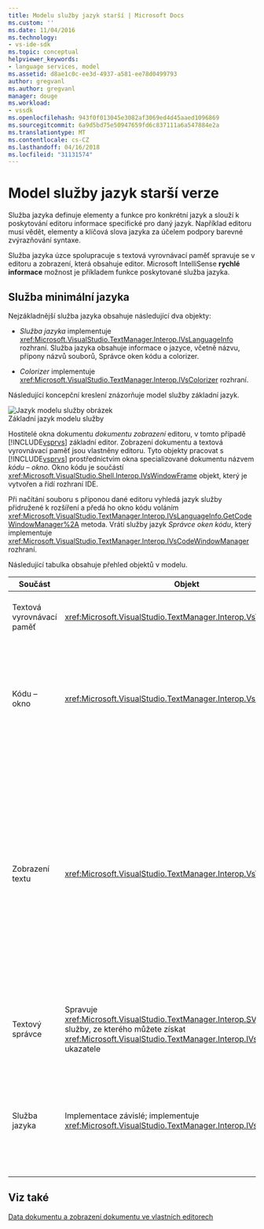 ```yaml
---
title: Modelu služby jazyk starší | Microsoft Docs
ms.custom: ''
ms.date: 11/04/2016
ms.technology:
- vs-ide-sdk
ms.topic: conceptual
helpviewer_keywords:
- language services, model
ms.assetid: d8ae1c0c-ee3d-4937-a581-ee78d0499793
author: gregvanl
ms.author: gregvanl
manager: douge
ms.workload:
- vssdk
ms.openlocfilehash: 943f0f013045e3082af3069ed4d45aaed1096869
ms.sourcegitcommit: 6a9d5bd75e50947659fd6c837111a6a547884e2a
ms.translationtype: MT
ms.contentlocale: cs-CZ
ms.lasthandoff: 04/16/2018
ms.locfileid: "31131574"
---
```

# <a name="model-of-a-legacy-language-service"></a>Model služby jazyk starší verze
Služba jazyka definuje elementy a funkce pro konkrétní jazyk a slouží k poskytování editoru informace specifické pro daný jazyk. Například editoru musí vědět, elementy a klíčová slova jazyka za účelem podpory barevné zvýrazňování syntaxe.  
  
 Služba jazyka úzce spolupracuje s textová vyrovnávací paměť spravuje se v editoru a zobrazení, která obsahuje editor. Microsoft IntelliSense **rychlé informace** možnost je příkladem funkce poskytované služba jazyka.  
  
## <a name="a-minimal-language-service"></a>Služba minimální jazyka  
 Nejzákladnější služba jazyka obsahuje následující dva objekty:  
  
-   *Služba jazyka* implementuje <xref:Microsoft.VisualStudio.TextManager.Interop.IVsLanguageInfo> rozhraní. Služba jazyka obsahuje informace o jazyce, včetně názvu, přípony názvů souborů, Správce oken kódu a colorizer.  
  
-   *Colorizer* implementuje <xref:Microsoft.VisualStudio.TextManager.Interop.IVsColorizer> rozhraní.  
  
 Následující koncepční kreslení znázorňuje model služby základní jazyk.  
  
 ![Jazyk modelu služby obrázek](../../extensibility/media/vslanguageservicemodel.gif "vsLanguageServiceModel")  
Základní jazyk modelu služby  
  
 Hostitelé okna dokumentu *dokumentu zobrazení* editoru, v tomto případě [!INCLUDE[vsprvs](../../code-quality/includes/vsprvs_md.md)] základní editor. Zobrazení dokumentu a textová vyrovnávací paměť jsou vlastněny editoru. Tyto objekty pracovat s [!INCLUDE[vsprvs](../../code-quality/includes/vsprvs_md.md)] prostřednictvím okna specializované dokumentu názvem *kódu – okno*. Okno kódu je součástí <xref:Microsoft.VisualStudio.Shell.Interop.IVsWindowFrame> objekt, který je vytvořen a řídí rozhraní IDE.  
  
 Při načítání souboru s příponou dané editoru vyhledá jazyk služby přidružené k rozšíření a předá ho okno kódu voláním <xref:Microsoft.VisualStudio.TextManager.Interop.IVsLanguageInfo.GetCodeWindowManager%2A> metoda. Vrátí služby jazyk *Správce oken kódu*, který implementuje <xref:Microsoft.VisualStudio.TextManager.Interop.IVsCodeWindowManager> rozhraní.  
  
 Následující tabulka obsahuje přehled objektů v modelu.  
  
|Součást|Objekt|Funkce|  
|---------------|------------|--------------|  
|Textová vyrovnávací paměť|<xref:Microsoft.VisualStudio.TextManager.Interop.VsTextBuffer>|Datový proud Unicode pro čtení a zápis textu. Je možné použít jiné kódování textu.|  
|Kódu – okno|<xref:Microsoft.VisualStudio.TextManager.Interop.VsCodeWindow>|Okna dokumentu, který obsahuje jedno nebo více zobrazení textu. Když [!INCLUDE[vsprvs](../../code-quality/includes/vsprvs_md.md)] je v režimu rozhraní více dokumentů (MDI), v okně kód je podřízeným MDI.|  
|Zobrazení textu|<xref:Microsoft.VisualStudio.TextManager.Interop.VsTextView>|Okno, které umožňuje uživateli přejděte a zobrazit text pomocí klávesnice a myši. Zobrazení textu se uživateli zobrazí jako editor. Můžete vytvořit zobrazení textu v systému windows obyčejnou editor, ve výstupním okně a hodnot proměnných. Kromě toho můžete nakonfigurovat jeden nebo více zobrazení textu v rámci časového období kódu.|  
|Textový správce|Spravuje <xref:Microsoft.VisualStudio.TextManager.Interop.SVsTextManager> služby, ze kterého můžete získat <xref:Microsoft.VisualStudio.TextManager.Interop.IVsTextManager> ukazatele|Komponenta, která udržuje běžných informací o sdílí všechny součásti, které jsou popsané.|  
|Služba jazyka|Implementace závislé; implementuje <xref:Microsoft.VisualStudio.TextManager.Interop.IVsLanguageInfo>|Objekt, který poskytuje informace pro konkrétní jazyk například zvýraznění syntaxe, dokončování a odpovídající složené závorce editoru.|  
  
## <a name="see-also"></a>Viz také  
 [Data dokumentu a zobrazení dokumentu ve vlastních editorech](../../extensibility/document-data-and-document-view-in-custom-editors.md)